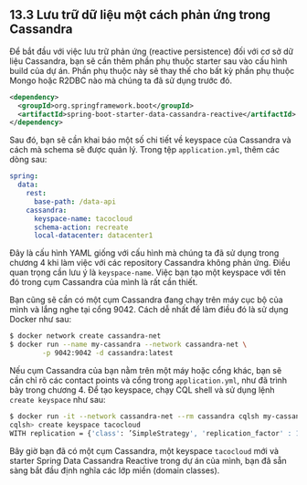 ## 13.3 Lưu trữ dữ liệu một cách phản ứng trong Cassandra

Để bắt đầu với việc lưu trữ phản ứng (reactive persistence) đối với cơ sở dữ liệu Cassandra, bạn sẽ cần thêm phần phụ thuộc starter sau vào cấu hình build của dự án. Phần phụ thuộc này sẽ thay thế cho bất kỳ phần phụ thuộc Mongo hoặc R2DBC nào mà chúng ta đã sử dụng trước đó.

```xml
<dependency>
  <groupId>org.springframework.boot</groupId>
  <artifactId>spring-boot-starter-data-cassandra-reactive</artifactId>
</dependency>
```

Sau đó, bạn sẽ cần khai báo một số chi tiết về keyspace của Cassandra và cách mà schema sẽ được quản lý. Trong tệp `application.yml`, thêm các dòng sau:

```yaml
spring:
  data:
    rest:
      base-path: /data-api
    cassandra:
      keyspace-name: tacocloud
      schema-action: recreate
      local-datacenter: datacenter1
```

Đây là cấu hình YAML giống với cấu hình mà chúng ta đã sử dụng trong chương 4 khi làm việc với các repository Cassandra không phản ứng. Điều quan trọng cần lưu ý là `keyspace-name`. Việc bạn tạo một keyspace với tên đó trong cụm Cassandra của mình là rất cần thiết.

Bạn cũng sẽ cần có một cụm Cassandra đang chạy trên máy cục bộ của mình và lắng nghe tại cổng 9042. Cách dễ nhất để làm điều đó là sử dụng Docker như sau:

```bash
$ docker network create cassandra-net
$ docker run --name my-cassandra --network cassandra-net \
        -p 9042:9042 -d cassandra:latest
```

Nếu cụm Cassandra của bạn nằm trên một máy hoặc cổng khác, bạn sẽ cần chỉ rõ các contact points và cổng trong `application.yml`, như đã trình bày trong chương 4. Để tạo keyspace, chạy CQL shell và sử dụng lệnh `create keyspace` như sau:

```bash
$ docker run -it --network cassandra-net --rm cassandra cqlsh my-cassandra
cqlsh> create keyspace tacocloud
WITH replication = {'class': ’SimpleStrategy', 'replication_factor' : 1};
```

Bây giờ bạn đã có một cụm Cassandra, một keyspace `tacocloud` mới và starter Spring Data Cassandra Reactive trong dự án của mình, bạn đã sẵn sàng bắt đầu định nghĩa các lớp miền (domain classes).
